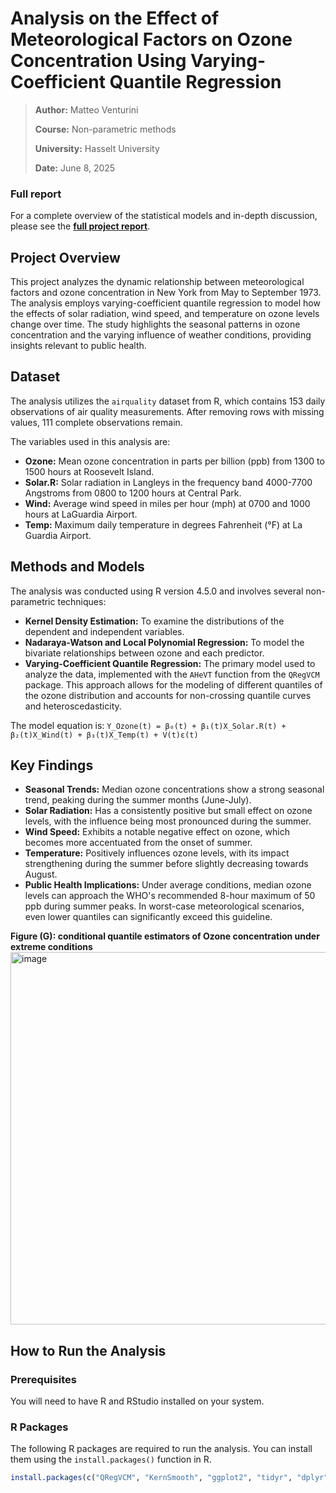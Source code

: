 # Analysis on the Effect of Meteorological Factors on Ozone Concentration Using Varying-Coefficient Quantile Regression

> **Author:** Matteo Venturini
>
> **Course:** Non-parametric methods
> 
> **University:** Hasselt University
> 
> **Date:** June 8, 2025

### Full report

For a complete overview of the statistical models and in-depth discussion, please see the **[full project report](ozone_concentration_analysis.pdf)**.

## Project Overview

This project analyzes the dynamic relationship between meteorological factors and ozone concentration in New York from May to September 1973. The analysis employs varying-coefficient quantile regression to model how the effects of solar radiation, wind speed, and temperature on ozone levels change over time. The study highlights the seasonal patterns in ozone concentration and the varying influence of weather conditions, providing insights relevant to public health.

## Dataset

The analysis utilizes the `airquality` dataset from R, which contains 153 daily observations of air quality measurements. After removing rows with missing values, 111 complete observations remain.

The variables used in this analysis are:
*   **Ozone:** Mean ozone concentration in parts per billion (ppb) from 1300 to 1500 hours at Roosevelt Island.
*   **Solar.R:** Solar radiation in Langleys in the frequency band 4000-7700 Angstroms from 0800 to 1200 hours at Central Park.
*   **Wind:** Average wind speed in miles per hour (mph) at 0700 and 1000 hours at LaGuardia Airport.
*   **Temp:** Maximum daily temperature in degrees Fahrenheit (°F) at La Guardia Airport.

## Methods and Models

The analysis was conducted using R version 4.5.0 and involves several non-parametric techniques:

*   **Kernel Density Estimation:** To examine the distributions of the dependent and independent variables.
*   **Nadaraya-Watson and Local Polynomial Regression:** To model the bivariate relationships between ozone and each predictor.
*   **Varying-Coefficient Quantile Regression:** The primary model used to analyze the data, implemented with the `AHeVT` function from the `QRegVCM` package. This approach allows for the modeling of different quantiles of the ozone distribution and accounts for non-crossing quantile curves and heteroscedasticity.

The model equation is:
`Y_Ozone(t) = β₀(t) + β₁(t)X_Solar.R(t) + β₂(t)X_Wind(t) + β₃(t)X_Temp(t) + V(t)ε(t)`

## Key Findings

*   **Seasonal Trends:** Median ozone concentrations show a strong seasonal trend, peaking during the summer months (June-July).
*   **Solar Radiation:** Has a consistently positive but small effect on ozone levels, with the influence being most pronounced during the summer.
*   **Wind Speed:** Exhibits a notable negative effect on ozone, which becomes more accentuated from the onset of summer.
*   **Temperature:** Positively influences ozone levels, with its impact strengthening during the summer before slightly decreasing towards August.
*   **Public Health Implications:** Under average conditions, median ozone levels can approach the WHO's recommended 8-hour maximum of 50 ppb during summer peaks. In worst-case meteorological scenarios, even lower quantiles can significantly exceed this guideline.

**Figure (G): conditional quantile estimators of Ozone concentration under extreme conditions**
<img width="695" height="596" alt="image" src="https://github.com/user-attachments/assets/6f06d3e2-f848-4878-a087-fe4b6978c52e" />


## How to Run the Analysis

### Prerequisites

You will need to have R and RStudio installed on your system.

### R Packages

The following R packages are required to run the analysis. You can install them using the `install.packages()` function in R.

```R
install.packages(c("QRegVCM", "KernSmooth", "ggplot2", "tidyr", "dplyr"))
